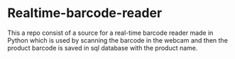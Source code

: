 # Realtime-barcode-reader
This a repo consist of a source for a real-time barcode reader made in Python which is used by scanning the barcode in the webcam and then the product barcode is saved in sql database with the product name.


